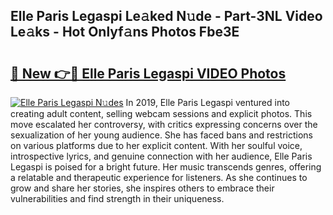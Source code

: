 ## Elle Paris Legaspi Le𝚊ked N𝚞de - Part-3NL Video Le𝚊ks - Hot Onlyf𝚊ns Photos Fbe3E

# <h2><a href="http://ac45043.deff.icu/?id=Elle+Paris+Legaspi">🔗 New 👉🔴 Elle Paris Legaspi VIDEO Photos</a></h2>

[![Elle Paris Legaspi N𝚞des](https://i.imgur.com/rIISA9y.gif)](http://ac45043.deff.icu/?id=Elle+Paris+Legaspi)
In 2019, Elle Paris Legaspi ventured into creating adult content, selling webcam sessions and explicit photos. This move escalated her controversy, with critics expressing concerns over the sexualization of her young audience. She has faced bans and restrictions on various platforms due to her explicit content. With her soulful voice, introspective lyrics, and genuine connection with her audience, Elle Paris Legaspi is poised for a bright future. Her music transcends genres, offering a relatable and therapeutic experience for listeners. As she continues to grow and share her stories, she inspires others to embrace their vulnerabilities and find strength in their uniqueness.
